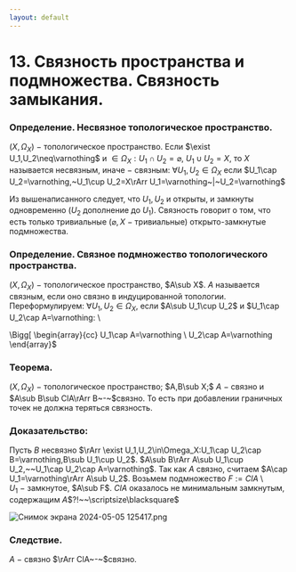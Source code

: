 ```yaml
---
layout: default
---
```

# 13. Связность пространства и подмножества. Связность замыкания.

### Определение. Несвязное топологическое пространство.
$(X,\Omega_X)~-~$топологическое пространство.
Если $\exist U_1,U_2\neq\varnothing$ и $\in\Omega_X:U_1\cap U_2=\varnothing,~U_1\cup U_2=X$, 
то $X$ называется несвязным, иначе $-$ связным:
$\forall U_1,U_2\in\Omega_X$ если $U_1\cap U_2=\varnothing,~U_1\cup U_2=X\rArr U_1=\varnothing~|~U_2=\varnothing$

Из вышенаписанного следует, что $U_1,U_2$ и открыты, и замкнуты одновременно ($U_2$ дополнение до $U_1$).
Связность говорит о том, что есть только тривиальные ($\varnothing, X~-~$тривиальные) открыто-замкнутые подмножества.

### Определение. Связное подмножество топологического пространства.
$(X,\Omega_X)~-~$топологическое пространство, $A\sub X$.
$A$ называется связным, если оно связно в индуцированной топологии.
Переформулируем:
$\forall U_1,U_2\in\Omega_X$, если $A\sub U_1\cup U_2$ и $U_1\cap U_2\cap A=\varnothing:
\\

\Bigg[
\begin{array}{cc}
U_1\cap A=\varnothing
\\
U_2\cap A=\varnothing
\end{array}$

### Теорема.
$(X,\Omega_X)~-~$топологическое пространство; $A,B\sub X;$
$A~-~$связно и $A\sub B\sub ClA\rArr B~-~$связно.
То есть при добавлении граничных точек не должна теряться связность.

### Доказательство:
Пусть $B$ несвязно $\rArr \exist U_1,U_2\in\Omega_X:U_1\cap U_2\cap B=\varnothing,B\sub U_1\cup U_2$. $A\sub B\rArr A\sub U_1\cup U_2,~~U_1\cap U_2\cap A=\varnothing$.
Так как $A$ связно, считаем $A\cap U_1=\varnothing\rArr A\sub U_2$.
Возьмем подмножество $F:=ClA\setminus U_1~-~$замкнутое, $A\sub F$.
$ClA$ оказалось не минимальным замкнутым, содержащим $A$$?!~~\scriptsize\blacksquare$

![Снимок экрана 2024-05-05 125417.png](%D0%A1%D0%BD%D0%B8%D0%BC%D0%BE%D0%BA_%D1%8D%D0%BA%D1%80%D0%B0%D0%BD%D0%B0_2024-05-05_125417.png)

### Следствие.
$A~-~$связно $\rArr ClA~-~$связно.